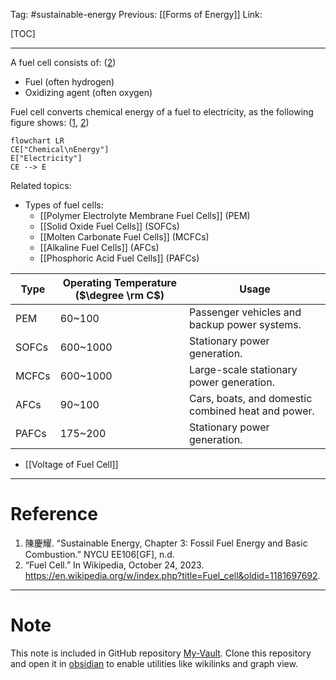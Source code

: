 Tag: #sustainable-energy 
Previous: [[Forms of Energy]]
Link: 

[TOC]

---

A fuel cell consists of: (<u>2</u>)

- Fuel (often hydrogen)
- Oxidizing agent (often oxygen)

Fuel cell converts chemical energy of a fuel to electricity, as the following figure shows: (<u>1</u>, <u>2</u>)

```mermaid
flowchart LR
CE["Chemical\nEnergy"]
E["Electricity"]
CE --> E
```

Related topics:

- Types of fuel cells:
	- [[Polymer Electrolyte Membrane Fuel Cells]] (PEM)
	- [[Solid Oxide Fuel Cells]] (SOFCs)
	- [[Molten Carbonate Fuel Cells]] (MCFCs)
	- [[Alkaline Fuel Cells]] (AFCs)
	- [[Phosphoric Acid Fuel Cells]] (PAFCs)

| Type  | Operating Temperature ($\degree \rm C$) | Usage |
| ----- | --------------------------------------- | ----- |
| PEM   | 60~100                                  | Passenger vehicles and backup power systems.      |
| SOFCs | 600~1000                                        | Stationary power generation.      |
| MCFCs | 600~1000                                        | Large-scale stationary power generation.      |
| AFCs  | 90~100                                        | Cars, boats, and domestic combined heat and power.      |
| PAFCs      | 175~200                                        | Stationary power generation.      |

- [[Voltage of Fuel Cell]]

---

# Reference

1. 陳慶耀. “Sustainable Energy, Chapter 3: Fossil Fuel Energy and Basic Combustion.” NYCU EE106[GF], n.d.
2. “Fuel Cell.” In Wikipedia, October 24, 2023. https://en.wikipedia.org/w/index.php?title=Fuel_cell&oldid=1181697692.

---

# Note

This note is included in GitHub repository [My-Vault](https://github.com/LittleD3092/My-Vault.git). Clone this repository and open it in [obsidian](https://obsidian.md/) to enable utilities like wikilinks and graph view.